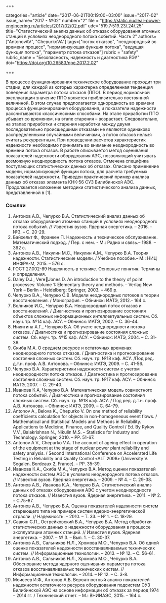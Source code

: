 +++

categories="article"
date="2017-06-21T00:19:00+03:00"
issue="2017-02"
issue_name="2017 - №02"
number="2"
file = "https://static.nuclear-power-engineering.ru/articles/2017/02/02.pdf"
udc="519.7:519.23/.24/.25"
title="Статистический анализ данных об отказах оборудования атомных станций в условиях неоднородного потока событий. Часть 2"
authors=["AntonovAV", "ChepurkoVA"]
tags=["поток отказов", "неоднородный во времени процесс", "нормализующая функция потока", "ведущая функция потока", "параметр потока отказов"]
rubric = "safety"
rubric_name = "Безопасность, надежность и диагностика ЯЭУ"
doi="https://doi.org/10.26583/npe.2017.2.02"

+++

В процессе функционирования техническое оборудование проходит три стадии, для каждой из которых характерна определенная тенденция поведения параметра потока отказов (ППО). В период нормальной эксплуатации значение ППО является приблизительно постоянной величиной. В этом случае предполагается однородность во времени процесса функционирования оборудования, и показатели надежности рассчитываются классическими способами. На этапе приработки ППО убывает со временем, на этапе старения – возрастает. Следовательно, на этапах приработки и старения наработки между двумя последовательно происшедшими отказами не являются одинаково распределенными случайными величинами, а поток отказов нельзя считать рекуррентным. При проведении расчетов характеристик надежности необходимо принимать во внимание неоднородность во времени потока отказов. В работе описывается метод оценивания показателей надежности оборудования АЭС, позволяющий учитывать возможную неоднородность потока отказов. Отмечена специфика поступающих статистических данных об отказах. Описано применение модели, нормализующей функции потока, для расчета требуемых показателей надежности. Приведен практический пример анализа данных об отказах элемента КНК-56 СУЗ Билибинской АЭС. Продолжается изложение методики статистического анализа данных, представленной в [1].

### Ссылки

1. Антонов А.В., Чепурко В.А. Статистический анализ данных об отказах оборудования атомных станций в условиях неоднородного потока событий. // Известия вузов. Ядерная энергетика. – 2016. – №3. – C. 20-29.
2. Байхельт Ф., Франкен П. Надежность и техническое обслуживание. Математический подход. / Пер. с нем. - М.: Радио и связь.– 1988. – 392 с.
3. Антонов А.В., Никулин М.С., Никулин А.М., Чепурко В.А. Теория надежности. Статистические модели. / Учебное пособие.– М.: НИЦ ИНФРА-М, 2015. – 576 с.
4. ГОСТ 27.002-89 Надежность в технике. Основные понятия. Термины и определения.
5. Daley D.J., VereJones D. An introduction to the theory of point processes: Volume 1: Elementary theory and methods. – Verlag New York – Berlin – Heidelberg: Springer, 2003. – 469 p.
6. Чепурко В.А., Чепурко С.В. Модели неоднородных потоков в теории восстановления. / Монография. – Обнинск: ИАТЭ, 2012.- 164 с.
7. Волников И.С., Чепурко В.А. Неоднородный поток отказов и восстановлений. / Диагностика и прогнозирование состояния объектов сложных информационных интеллектуальных систем. Сб. науч. тр. №14 каф. АСУ. – Обнинск: ИАТЭ, 2002. – С. 36-44.
8. Никитина А.Г., Чепурко В.А. Об учете неоднородности потока отказов. / Диагностика и прогнозирование состояния сложных систем. Сб. науч. тр. №15 каф. АСУ. – Обнинск: ИАТЭ, 2004. – C. 31-36.
9. Скиба М.А. О среднем ресурсе и остаточных временах неоднородного потока отказов. / Диагностика и прогнозирование состояния сложных систем. Сб. науч. тр. №18 каф. АСУ. /Под ред. д.т.н. проф. А.В. Антонова. – Обнинск: ИАТЭ, 2009. – С. 41-56.
10. Чепурко В.А. Характеристики надежности систем с учетом неоднородности потока отказов. / Диагностика и прогнозирование состояния сложных систем. Сб. науч. тр. №17 каф. АСУ. – Обнинск: ИАТЭ, 2007. – C. 29-40.
11. Иванова К.А, Чепурко В.А. Математическая модель совместного потока событий. / Диагностика и прогнозирование состояния сложных систем. Сб. науч. тр. №18 каф. АСУ. / Под ред. д.т.н. проф. А.В. Антонова. – Обнинск: ИАТЭ, 2009. – С. 64-79.
12. Antonov A., Belova K., Chepurko V. On one method of reliability coefficients calculation for objects in non-homogeneous event flows. / Mathematical and Statistical Models and Methods in Reliability. Applications to Medicine, Finance, and Quality Control / Ed. By Rykov V.V., Balakrishnan N., Nikulin M.S. – Statistics for Industry and Technology. Springer, 2010. – PP. 51-67.
13. Antonov A.V., Chepurko V.A. The account of ageing effect in operation of the equipment at the stage of nuclear power plant reliability and safety analysis. / Second International Conference on Accelerated Life Testing in Reliability and Quality Control «ALT 2008» (University V. Segalen. Bordeaux 2, France). – PP. 35-39.
14. Иванова К.А., Скиба М.А., Чепурко В.А. Метод оценки показателей надежности систем АЭС в условиях неоднородного потока отказов. // Известия вузов. Ядерная энергетика. – 2009. – № 4. – C. 29-38.
15. Антонов А.В., Иванова К.А., Чепурко В.А. Статистический анализ данных об отказах оборудования АЭС с учетом неоднородности потока отказов. // Известия вузов. Ядерная энергетика. – 2011. – № 2. – C.75-87.
16. Антонов А.В., Чепурко В.А. Оценка показателей надежности систем стареющего типа на примере систем ядерно-энергетической отрасли. // Надежность. – 2010. – Т. 33. – № 1. – С. 18-29.
17. Саакян С.П., Острейковский В.А., Чепурко В.А. Метод обработки статистических данных о надежности оборудования в процессе эксплуатации атомных станций. // Известия вузов. Ядерная энергетика. – 2007. – № 3. – Вып. 1. – C. 30-37.
18. Антонов А.В., Сальников Н.Л., Хромова М.О., Чепурко В.А. Об одной оценке показателей надежности восстанавливаемых технических систем. // Информационные технологии. – 2013. – № 12. – С. 56-61.
19. Антонов А.В., Сальников Н.Л., Хромова М.О., Чепурко В.А. Обоснование метода ядерного оценивания параметра потока отказов восстанавливаемых технических систем. // Информационные технологии. – 2014. – № 12. – С. 3-8.
20. Моисеев И.Ф., Антонов А.В. Вероятностный анализ показателей надежности остаточного ресурса оборудования подсистем СУЗ Билибинской АЭС на основе информации об отказах за период 1974 – 2014 гг. / Технический отчет. – М.: ВНИИАЭС, 2015. – 164 с.